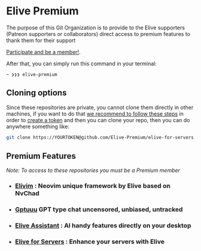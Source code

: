 # Elive Premium

The purpose of this Git Organization is to provide to the Elive supporters (Patreon supporters or collaborators) direct access to premium features to thank them for their support

[Participate and be a member!](https://elivecd.org/patreon).

After that, you can simply run this command in your terminal:


```text
~ ❯❯❯ elive-premium
```

## Cloning options

Since these repositories are private, you cannot clone them directly in other machines, if you want to do that [we recommend to follow these steps](https://stackoverflow.com/a/70320541/1561066) in order to [create a token](https://github.com/settings/tokens/new) and then you can clone your repo, then you can do anywhere something like: 

```bash
git clone https://YOURTOKEN@github.com/Elive-Premium/elive-for-servers.git
```

## Premium Features
_Note: To access to these repositories you must be a Premium member_

* ### [Elivim](https://github.com/Elive-Premium/Elivim) : Neovim unique framework by Elive based on NvChad

* ### [Gptuuu](https://github.com/Elive-Premium/gptuuu) GPT type chat uncensored, unbiased, untracked

* ### [Elive Assistant](https://github.com/Elive-Premium/elive-assistant) : AI handy features directly on your desktop

* ### [Elive for Servers](https://github.com/Elive-Premium/elive-for-servers) : Enhance your servers with Elive
